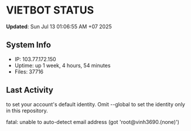 # VIETBOT STATUS
**Updated**: Sun Jul 13 01:06:55 AM +07 2025

## System Info
- IP: 103.77.172.150
- Uptime: up 1 week, 4 hours, 54 minutes
- Files: 37716

## Last Activity

to set your account's default identity.
Omit --global to set the identity only in this repository.

fatal: unable to auto-detect email address (got 'root@vinh3690.(none)')

